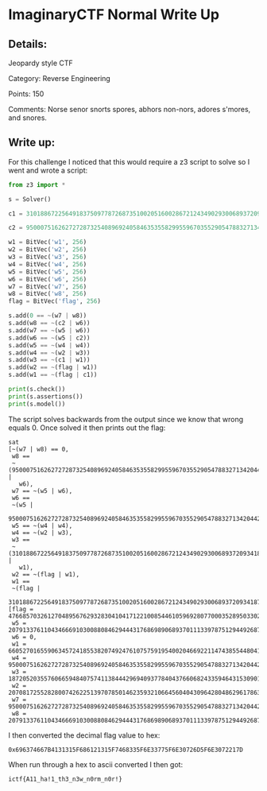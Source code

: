# ImaginaryCTF Normal Write Up

## Details:

Jeopardy style CTF

Category: Reverse Engineering

Points: 150

Comments: Norse senor snorts spores, abhors non-nors, adores s'mores, and snores.

## Write up:

For this challenge I noticed that this would require a z3 script to solve so I went and wrote a script:

```py
from z3 import *

s = Solver()

c1 = 31018867225649183750977872687351002051600286721243490293006893720934187569827

c2 = 95000751626272728732540896924058463535582995596703552905478832713420442258465

w1 = BitVec('w1', 256)
w2 = BitVec('w2', 256)
w3 = BitVec('w3', 256)
w4 = BitVec('w4', 256)
w5 = BitVec('w5', 256)
w6 = BitVec('w6', 256)
w7 = BitVec('w7', 256)
w8 = BitVec('w8', 256)
flag = BitVec('flag', 256)

s.add(0 == ~(w7 | w8))
s.add(w8 == ~(c2 | w6))
s.add(w7 == ~(w5 | w6))
s.add(w6 == ~(w5 | c2))
s.add(w5 == ~(w4 | w4))
s.add(w4 == ~(w2 | w3))
s.add(w3 == ~(c1 | w1))
s.add(w2 == ~(flag | w1))
s.add(w1 == ~(flag | c1))

print(s.check())
print(s.assertions())
print(s.model())
```

The script solves backwards from the output since we know that wrong equals 0. Once solved it then prints out the flag:

```
sat
[~(w7 | w8) == 0,
 w8 ==
 ~(95000751626272728732540896924058463535582995596703552905478832713420442258465 |
   w6),
 w7 == ~(w5 | w6),
 w6 ==
 ~(w5 |
   95000751626272728732540896924058463535582995596703552905478832713420442258465),
 w5 == ~(w4 | w4),
 w4 == ~(w2 | w3),
 w3 ==
 ~(31018867225649183750977872687351002051600286721243490293006893720934187569827 |
   w1),
 w2 == ~(flag | w1),
 w1 ==
 ~(flag |
   31018867225649183750977872687351002051600286721243490293006893720934187569827)]
[flag = 47668570326127048956762932830410417122100854461059692807700035289503302295933,
 w5 = 20791337611043466691030088084629444317686989068937011133978751294492687381470,
 w6 = 0,
 w1 = 66052701655906345724185538207492476107575919540020466922114743855448041016320,
 w4 = 95000751626272728732540896924058463535582995596703552905478832713420442258465,
 w3 = 18720520355760665948407574113844429694093778404376606824335946431530901053788,
 w2 = 2070817255282800742622513970785014623593210664560404309642804862961786327682,
 w7 = 95000751626272728732540896924058463535582995596703552905478832713420442258465,
 w8 = 20791337611043466691030088084629444317686989068937011133978751294492687381470]
```

I then converted the decimal flag value to hex:

```
0x696374667B4131315F686121315F7468335F6E33775F6E30726D5F6E3072217D
```

When run through a hex to ascii converted I then got:

```
ictf{A11_ha!1_th3_n3w_n0rm_n0r!}
```